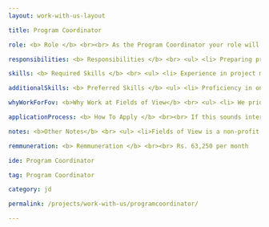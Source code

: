 ```yaml
---
layout: work-with-us-layout

title: Program Coordinator

role: <b> Role </b> <br><br> As the Program Coordinator your role will be to implement Fields of View’s flagship program, Polity. You can find out more details on Polity here: https://fieldsofview.in/projects/polity/. <br> <br> Fields of View has been building games and simulations to support policy makers, Civil Society Organisations, academia, etc. to make better policies for 10 years. For the first time, we are now making our tools open to the public, so everyone can learn about complex policy issues through our games and simulations. As the Program Coordinator for Polity, your role will be to take Polity into the hands of as many diverse stakeholders as possible. <br> <br> As Program Coordinator, you will be required to liaison with different teams at Fields of View, like communications, in order to share the story of the Polity with external audiences, and finance, to manage budgets and logistics for the program implementation. Thus, the Program Coordinator must have inter-disciplinary skills and experience of working in diverse teams.

responsibilities: <b> Responsibilities </b> <br> <ul> <li> Preparing project plans for different cohorts of Polity. Participants in each cohort would be part of groups like students, civil society organisations, policymakers, funders, etc. </li> <li> Match Polity modules to the learning objectives of different audiences and create custom designed curriculum for different stakeholders </li> <li> Organise and implement Polity courses </li> <li> Managing timelines, resources and budgets </li> <li> Logistical arrangements required to implement Polity courses, like online or offline set-ups, coordination with participants </li> <li> Coordinate and support program communication and outreach </li> <li> Documentation and reporting on Polity courses conducted </li> </ul>

skills: <b> Required Skills </b> <br> <ul> <li> Experience in project management and liaising with project partners </li> <li> Simultaneously working on multiple projects </li> <li> Quickly switching contexts </li> <li> Independently planning and managing your work </li> <li> Proficiency is MS Office tools like Excel, MS Project </li> </ul>

additionalSkills: <b> Preferred Skills </b> <ul> <li> Proficiency in one or more Indian languages such as Kannada, Tamil, or Hindi </li> </ul>

whyWorkForFov: <b>Why Work at Fields of View</b> <br> <ul> <li> We pride ourselves in building a collaborative and open environment around our work in building tools for inclusive public policy. This is your chance to become an addition to our coveted multidisciplinary team, that houses individuals from different backgrounds scaling from Journalism to Game Design to Law. </li> <li> We have collaborations with Indian and international universities, and you get access to cutting edge research in data and policy. </li> <li> Depending on your interest, you will contribute to research papers that will be published in major journals. </li> <li> Your work will contribute to real-world applications in addressing social problems. </li> </ul>

applicationProcess: <b> How To Apply </b> <br><br> If this sounds interesting or exciting to you, please write to work@fieldsofview.in with your CV, and a cover letter describing the program management experience you have had before. Choose a specific program you managed to write about. Tell us about the program, your role in it, how did you roll it out, how did you build and manage your team, how did you handle budget and partnerships. Share what you consider to be your biggest success and most difficult challenge in the managing of this program.

notes: <b>Other Notes</b> <br> <ul> <li>Fields of View is a non-profit organisation.</li> <li>The position is based in Bangalore</li> <li>Our office is in JP Nagar, close to Rangashankara</li></ul>

remmuneration: <b> Remmuneration </b> <br><br> Rs. 63,250 per month

ide: Program Coordinator

tag: Program Coordinator

category: jd

permalink: /projects/work-with-us/programcoordinator/

---
```

